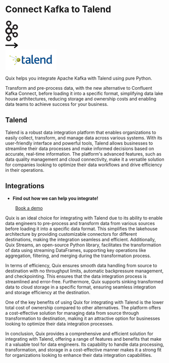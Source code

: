# Connect Kafka to Talend

<div class="connect-images cards blog-grid-card" markdown>
<div>
<img src="../images/kafka_logo.png" width="40px" />
</div>
<div>
<img src="../images/arrow.svg" width="40px" />
</div>
<div>
<img src="./images/talend_1.jpg" />
</div>
</div>

Quix helps you integrate Apache Kafka with Talend using pure Python.

Transform and pre-process data, with the new alternative to Confluent Kafka Connect, before loading it into a specific format, simplifying data lake house arthitectures, reducing storage and ownership costs and enabling data teams to achieve success for your business.

## Talend

Talend is a robust data integration platform that enables organizations to easily collect, transform, and manage data across various systems. With its user-friendly interface and powerful tools, Talend allows businesses to streamline their data processes and make informed decisions based on accurate, real-time information. The platform's advanced features, such as data quality management and cloud connectivity, make it a versatile solution for companies looking to optimize their data workflows and drive efficiency in their operations.

## Integrations

<div class="grid cards" markdown>

- __Find out how we can help you integrate!__

    <a class="md-button md-button--primary" href="https://share.hsforms.com/1iW0TmZzKQMChk0lxd_tGiw4yjw2?__hstc=175542013.2303933fbd746c0ac86d9ccbe9bc9100.1728383268831.1729603416735.1729620918855.31&__hssc=175542013.1.1729620918855&__hsfp=2132701734" target="_blank" style="margin:.5rem;">Book a demo</a>

</div>


Quix is an ideal choice for integrating with Talend due to its ability to enable data engineers to pre-process and transform data from various sources before loading it into a specific data format. This simplifies the lakehouse architecture by providing customizable connectors for different destinations, making the integration seamless and efficient. Additionally, Quix Streams, an open-source Python library, facilitates the transformation of data using streaming DataFrames, supporting key operations like aggregation, filtering, and merging during the transformation process.

In terms of efficiency, Quix ensures smooth data handling from source to destination with no throughput limits, automatic backpressure management, and checkpointing. This ensures that the data integration process is streamlined and error-free. Furthermore, Quix supports sinking transformed data to cloud storage in a specific format, ensuring seamless integration and storage efficiency at the destination.

One of the key benefits of using Quix for integrating with Talend is the lower total cost of ownership compared to other alternatives. The platform offers a cost-effective solution for managing data from source through transformation to destination, making it an attractive option for businesses looking to optimize their data integration processes.

In conclusion, Quix provides a comprehensive and efficient solution for integrating with Talend, offering a range of features and benefits that make it a valuable tool for data engineers. Its capability to handle data processing, transformation, and storage in a cost-effective manner makes it a strong fit for organizations looking to enhance their data integration capabilities.

